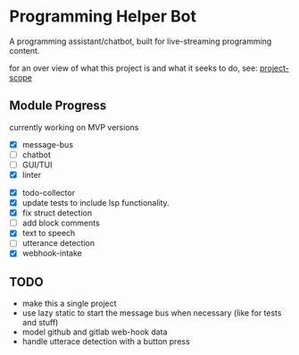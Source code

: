 # Programming Helper Bot

A programming assistant/chatbot, built for live-streaming programming content.

for an over view of what this project is and what it seeks to do, see: [project-scope](project-scope.md)

## Module Progress

currently working on MVP versions

- [x] message-bus
- [ ] chatbot
- [ ] GUI/TUI
- [x] linter
<!-- - [ ] LSP -->
- [x] todo-collector
 - [x] update tests to include lsp functionality.
 - [x] fix struct detection
 - [ ] add block comments
- [x] text to speech
- [ ] utterance detection
- [x] webhook-intake

## TODO

- make this a single project
- use lazy static to start the message bus when necessary (like for tests and stuff)
- model github and gitlab web-hook data
- handle utterace detection with a button press
